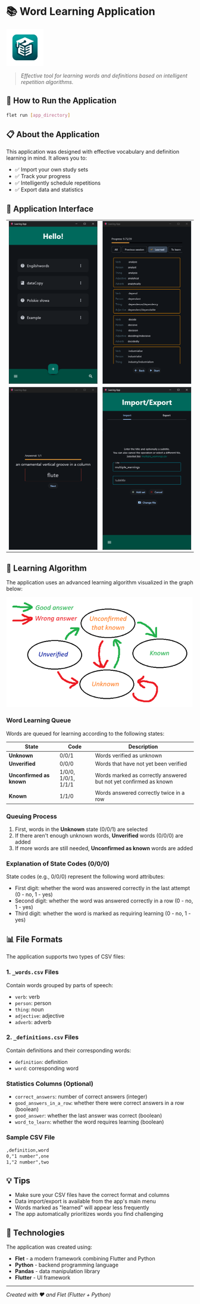 # 📚 Word Learning Application
<img src="assets/icon.png" alt="App Logo" width="100" height="100">

> _Effective tool for learning words and definitions based on intelligent repetition algorithms._

## 🚀 How to Run the Application

```bash
flet run [app_directory]
```

## 📋 About the Application

This application was designed with effective vocabulary and definition learning in mind. It allows you to:

- ✅ Import your own study sets
- ✅ Track your progress
- ✅ Intelligently schedule repetitions
- ✅ Export data and statistics

## 📱 Application Interface

<table>
    <tr>
        <td><img src="screens/screen1.png" alt="Screenshot 1" width="300"></td>
        <td><img src="screens/screen2.png" alt="Screenshot 2" width="300"></td>
    </tr>
    <tr>
        <td><img src="screens/screen3.png" alt="Screenshot 3" width="300"></td>
        <td><img src="screens/screen4.png" alt="Screenshot 4" width="300"></td>
    </tr>
</table>

## 🧠 Learning Algorithm

The application uses an advanced learning algorithm visualized in the graph below:

<img src="assets/graph.png" alt="Learning Algorithm" width="500">

### Word Learning Queue

Words are queued for learning according to the following states:

| State | Code | Description |
|------|-----|------|
| **Unknown** | 0/0/1 | Words verified as unknown |
| **Unverified** | 0/0/0 | Words that have not yet been verified |
| **Unconfirmed as known** | 1/0/0, 1/0/1, 1/1/1 | Words marked as correctly answered but not yet confirmed as known |
| **Known** | 1/1/0 | Words answered correctly twice in a row |

### Queuing Process

1. First, words in the **Unknown** state (0/0/1) are selected
2. If there aren't enough unknown words, **Unverified** words (0/0/0) are added
3. If more words are still needed, **Unconfirmed as known** words are added

### Explanation of State Codes (0/0/0)

State codes (e.g., 0/0/0) represent the following word attributes:
- First digit: whether the word was answered correctly in the last attempt (0 - no, 1 - yes)
- Second digit: whether the word was answered correctly in a row (0 - no, 1 - yes)
- Third digit: whether the word is marked as requiring learning (0 - no, 1 - yes)

## 📊 File Formats

The application supports two types of CSV files:

### 1. `_words.csv` Files
Contain words grouped by parts of speech:
- `verb`: verb
- `person`: person
- `thing`: noun
- `adjective`: adjective
- `adverb`: adverb

### 2. `_definitions.csv` Files
Contain definitions and their corresponding words:
- `definition`: definition
- `word`: corresponding word

### Statistics Columns (Optional)
- `correct_answers`: number of correct answers (integer)
- `good_answers_in_a_row`: whether there were correct answers in a row (boolean)
- `good_answer`: whether the last answer was correct (boolean)
- `word_to_learn`: whether the word requires learning (boolean)

### Sample CSV File
```csv
,definition,word
0,"1 number",one
1,"2 number",two
```

## 💡 Tips
- Make sure your CSV files have the correct format and columns
- Data import/export is available from the app's main menu
- Words marked as "learned" will appear less frequently
- The app automatically prioritizes words you find challenging

## 🔧 Technologies

The application was created using:
- **Flet** - a modern framework combining Flutter and Python
- **Python** - backend programming language
- **Pandas** - data manipulation library
- **Flutter** - UI framework

---

*Created with ❤️ and Flet (Flutter + Python)*
